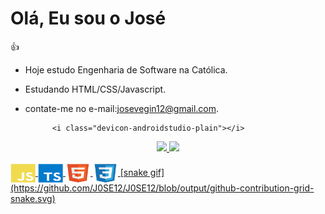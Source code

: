 # Olá, Eu sou o José
👍
* Hoje estudo Engenharia de Software na Católica.
* Estudando HTML/CSS/Javascript.
* contate-me no e-mail:josevegin12@gmail.com.


            <i class="devicon-androidstudio-plain"></i>
          
<div align="center">
  <a href="https://github.com/J0SE12">
  <img height="180em" src="https://github-readme-stats.vercel.app/api?username=J0SE12&show_icons=true&theme=dark&include_all_commits=true&count_private=true"/>
  <img height="180em" src="https://github-readme-stats.vercel.app/api/top-langs/?username=J0SE12&layout=compact&langs_count=7&theme=dark"/>
</div>
  
  <div style="display: inline_block"><br>
  <img align="center" alt="Rafa-Js" height="30" width="40" src="https://raw.githubusercontent.com/devicons/devicon/master/icons/javascript/javascript-plain.svg">
  <img align="center" alt="Rafa-Ts" height="30" width="40" src="https://raw.githubusercontent.com/devicons/devicon/master/icons/typescript/typescript-plain.svg">
  <img align="center" alt="Rafa-HTML" height="30" width="40" src="https://raw.githubusercontent.com/devicons/devicon/master/icons/html5/html5-original.svg">
  <img align="center" alt="Rafa-CSS" height="30" width="40" src="https://raw.githubusercontent.com/devicons/devicon/master/icons/css3/css3-original.svg"
  
</div>
[snake gif](https://github.com/J0SE12/J0SE12/blob/output/github-contribution-grid-snake.svg)
  
  ##
